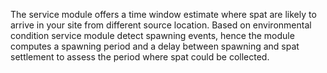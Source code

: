 The service module offers a time window estimate where spat are likely to arrive in your site from different source location. Based on environmental condition service module detect spawning events, hence the module computes a spawning period and a delay between spawning and spat settlement to assess the period  where  spat could  be  collected. 